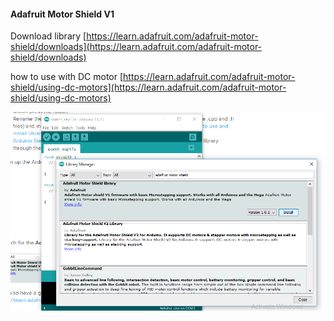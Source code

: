 #### Adafruit Motor Shield V1

Download library
[https://learn.adafruit.com/adafruit-motor-shield/downloads](https://learn.adafruit.com/adafruit-motor-shield/downloads)

how to use with DC motor
[https://learn.adafruit.com/adafruit-motor-shield/using-dc-motors](https://learn.adafruit.com/adafruit-motor-shield/using-dc-motors)

![Screen](./how-to.png)
